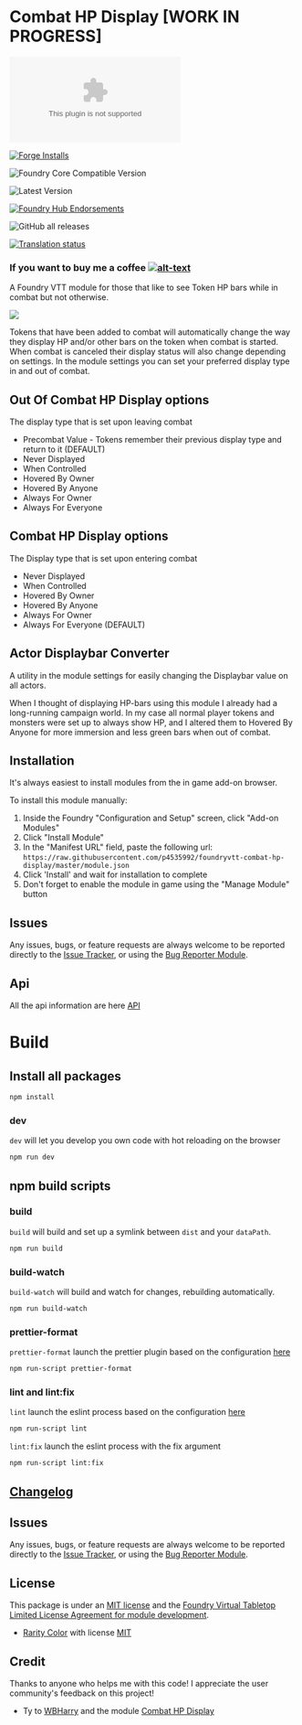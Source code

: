 # Combat HP Display [WORK IN PROGRESS]

![Latest Release Download Count](https://img.shields.io/github/downloads/p4535992/foundryvtt-combat-hp-display/latest/module.zip?color=2b82fc&label=DOWNLOADS&style=for-the-badge)

[![Forge Installs](https://img.shields.io/badge/dynamic/json?label=Forge%20Installs&query=package.installs&suffix=%25&url=https%3A%2F%2Fforge-vtt.com%2Fapi%2Fbazaar%2Fpackage%2Fcombat-hp-display&colorB=006400&style=for-the-badge)](https://forge-vtt.com/bazaar#package=combat-hp-display)

![Foundry Core Compatible Version](https://img.shields.io/badge/dynamic/json.svg?url=https%3A%2F%2Fraw.githubusercontent.com%2Fp4535992%2Ffoundryvtt-combat-hp-display%2Fmaster%2Fmodule.json&label=Foundry%20Version&query=$.compatibleCoreVersion&colorB=orange&style=for-the-badge)

![Latest Version](https://img.shields.io/badge/dynamic/json.svg?url=https%3A%2F%2Fraw.githubusercontent.com%2Fp4535992%2Ffoundryvtt-combat-hp-display%2Fmaster%2Fmodule.json&label=Latest%20Release&prefix=v&query=$.version&colorB=red&style=for-the-badge)

[![Foundry Hub Endorsements](https://img.shields.io/endpoint?logoColor=white&url=https%3A%2F%2Fwww.foundryvtt-hub.com%2Fwp-json%2Fhubapi%2Fv1%2Fpackage%2Fcombat-hp-display%2Fshield%2Fendorsements&style=for-the-badge)](https://www.foundryvtt-hub.com/package/combat-hp-display/)

![GitHub all releases](https://img.shields.io/github/downloads/p4535992/foundryvtt-combat-hp-display/total?style=for-the-badge)

[![Translation status](https://weblate.foundryvtt-hub.com/widgets/combat-hp-display/-/287x66-black.png)](https://weblate.foundryvtt-hub.com/engage/combat-hp-display/)

### If you want to buy me a coffee [![alt-text](https://img.shields.io/badge/-Patreon-%23ff424d?style=for-the-badge)](https://www.patreon.com/p4535992)

A Foundry VTT module for those that like to see Token HP bars while in combat but not otherwise.

![](wiki/videos/combat_hp_display_preview.gif)

Tokens that have been added to combat will automatically change the way they display HP and/or other bars on the token when combat is started. When combat is canceled their display status will also change depending on settings.
In the module settings you can set your preferred display type in and out of combat.

## Out Of Combat HP Display options

The display type that is set upon leaving combat
- Precombat Value - Tokens remember their previous display type and return to it (DEFAULT)
- Never Displayed
- When Controlled
- Hovered By Owner
- Hovered By Anyone
- Always For Owner
- Always For Everyone

## Combat HP Display options

The Display type that is set upon entering combat
- Never Displayed
- When Controlled
- Hovered By Owner
- Hovered By Anyone
- Always For Owner
- Always For Everyone (DEFAULT)

## Actor Displaybar Converter
A utility in the module settings for easily changing the Displaybar value on all actors. 

When I thought of displaying HP-bars using this module I already had a long-running campaign world. In my case all normal player tokens and monsters were set up to always show HP, and I altered them to Hovered By Anyone for more immersion and less green bars when out of combat. 

## Installation

It's always easiest to install modules from the in game add-on browser.

To install this module manually:
1.  Inside the Foundry "Configuration and Setup" screen, click "Add-on Modules"
2.  Click "Install Module"
3.  In the "Manifest URL" field, paste the following url:
`https://raw.githubusercontent.com/p4535992/foundryvtt-combat-hp-display/master/module.json`
4.  Click 'Install' and wait for installation to complete
5.  Don't forget to enable the module in game using the "Manage Module" button

## Issues

Any issues, bugs, or feature requests are always welcome to be reported directly to the [Issue Tracker](https://github.com/p4535992/foundryvtt-combat-hp-display/issues ), or using the [Bug Reporter Module](https://foundryvtt.com/packages/bug-reporter/).

## Api

All the api information are here [API](./wiki/api.md)

# Build

## Install all packages

```bash
npm install
```

### dev

`dev` will let you develop you own code with hot reloading on the browser

```bash
npm run dev
```

## npm build scripts

### build

`build` will build and set up a symlink between `dist` and your `dataPath`.

```bash
npm run build
```

### build-watch

`build-watch` will build and watch for changes, rebuilding automatically.

```bash
npm run build-watch
```

### prettier-format

`prettier-format` launch the prettier plugin based on the configuration [here](./.prettierrc)

```bash
npm run-script prettier-format
```

### lint and lint:fix

`lint` launch the eslint process based on the configuration [here](./.eslintrc.json)

```bash
npm run-script lint
```

`lint:fix` launch the eslint process with the fix argument

```bash
npm run-script lint:fix
```

## [Changelog](./CHANGELOG.md)

## Issues

Any issues, bugs, or feature requests are always welcome to be reported directly to the [Issue Tracker](https://github.com/p4535992/foundryvtt-combat-hp-display/issues ), or using the [Bug Reporter Module](https://foundryvtt.com/packages/bug-reporter/).

## License

This package is under an [MIT license](LICENSE) and the [Foundry Virtual Tabletop Limited License Agreement for module development](https://foundryvtt.com/article/license/).

- [Rarity Color](https://github.com/WBHarry/combat-hp-display) with license [MIT](https://github.com/WBHarry/combat-hp-display/blob/main/LICENSE)

## Credit

Thanks to anyone who helps me with this code! I appreciate the user community's feedback on this project!

- Ty to  [WBHarry](https://github.com/WBHarry) and the module [Combat HP Display](https://github.com/WBHarry/combat-hp-display)
